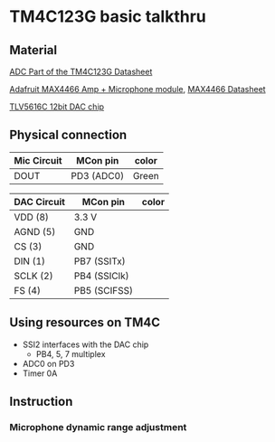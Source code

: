 # TM4C123G basic talkthru

## Material
[ADC Part of the TM4C123G Datasheet](http:/http://www.ti.com/lit/ds/symlink/tm4c123gh6pm.pdf/)

[Adafruit MAX4466 Amp + Microphone module](http://www.adafruit.com/product/1063), [MAX4466 Datasheet](http://www.adafruit.com/datasheets/MAX4465-MAX4469.pdf)

[TLV5616C 12bit DAC chip](http://www.ti.com/lit/ds/symlink/tlv5616.pdf)

## Physical connection

| Mic Circuit| MCon pin | color     |
|------------|----------|-----------|
|    DOUT    |    PD3 (ADC0)   | Green     |

| DAC Circuit   |   MCon pin       | color |
|---------------|------------------|-------|
|   VDD (8)     |   3.3 V          |       |
|   AGND (5)    |   GND            |       |
|   CS  (3)     |   GND            |       |
|   DIN (1)     |  PB7 (SSITx)     |       |
|   SCLK (2)    |  PB4 (SSIClk)    |       |
|   FS (4)      |  PB5 (SCIFSS)    |       |

## Using resources on TM4C
- SSI2 interfaces with the DAC chip
	- PB4, 5, 7 multiplex
- ADC0 on PD3
- Timer 0A

## Instruction

### Microphone dynamic range adjustment

